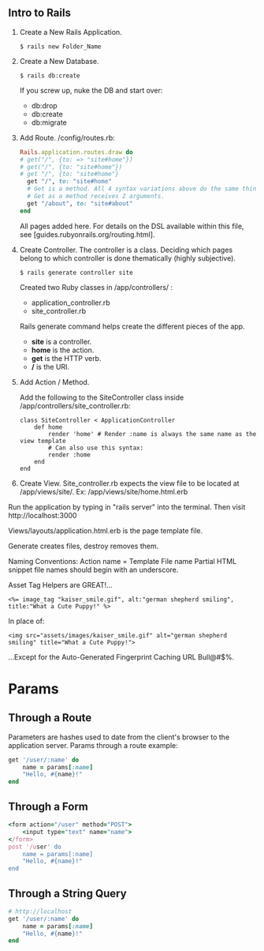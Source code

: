 Intro to Rails
-----------------
 1. Create a New Rails Application.
  	```
  	$ rails new Folder_Name
  	```

 2. Create a New Database.
   	```
  	$ rails db:create
  	```

  	If you screw up, nuke the DB and start over:
  	- db:drop
  	- db:create
  	- db:migrate

 3. Add Route.
 	/config/routes.rb:
	
	```Ruby
	Rails.application.routes.draw do
	# get("/", {to: => "site#home"})
	# get("/", {to: "site#home"})
	# get "/", {to: "site#home"}
	  get "/", to: "site#home"
	  # Get is a method. All 4 syntax variations above do the same thing in Ruby.
	  # Get as a method receives 2 arguments.
	  get "/about", to: "site#about"
	end
	```
	All pages added here.
	For details on the DSL available within this file, see [guides.rubyonrails.org/routing.html].

 4. Create Controller.
	The controller is a class. Deciding which pages belong to which controller is done thematically (highly subjective).

	```
	$ rails generate controller site
	```
	Created two Ruby classes in /app/controllers/ :
	- application_controller.rb
	- site_controller.rb

	Rails generate command helps create the different pieces of the app.
	- **site** is a controller.
	- **home** is the action.
	- **get** is the HTTP verb.
	- **/** is the URI.

 5. Add Action / Method.

	Add the following to the SiteController class inside /app/controllers/site_controller.rb:
	```
	class SiteController < ApplicationController
		def home
			render 'home' # Render :name is always the same name as the view template
			# Can also use this syntax:
			render :home
		end
	end
	```

 6. Create View.
	Site_controller.rb expects the view file to be located at /app/views/site/.
	Ex: /app/views/site/home.html.erb

Run the application by typing in "rails server" into the terminal.
Then visit http://localhost:3000

Views/layouts/application.html.erb is the page template file.

Generate creates files, destroy removes them.

Naming Conventions:
Action name = Template File name
Partial HTML snippet file names should begin with an underscore.

Asset Tag Helpers are GREAT!...
```
<%= image_tag "kaiser_smile.gif", alt:"german shepherd smiling", title:"What a Cute Puppy!" %>
````

In place of:
```
<img src="assets/images/kaiser_smile.gif" alt="german shepherd smiling" title="What a Cute Puppy!">
```

...Except for the Auto-Generated Fingerprint Caching URL Bull@#$%.


# Params

## Through a Route
Parameters are hashes used to date from the client's browser to the application server. Params through a route example:
```ruby
get '/user/:name' do
	name = params[:name]
	"Hello, #{name}!"
end
```

## Through a Form
```ruby
<form action="/user" method="POST">
	<input type="text" name="name">
</form>
post '/user' do
	name = params[:name]
	"Hello, #{name}!"
end
```
## Through a String Query
```ruby
# http://localhost
get '/user/:name' do
	name = params[:name]
	"Hello, #{name}!"
end
```